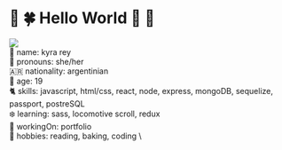 
<!--
**kyrarey/kyrarey** is a ✨ _special_ ✨ repository because its `README.md` (this file) appears on your GitHub profile.

### Hi there 👋

Here are some ideas to get you started:

- 🔭 I’m currently working on ...
- 🌱 I’m currently learning ...
- 👯 I’m looking to collaborate on ...
- 🤔 I’m looking for help with ...
- 💬 Ask me about ...
- 📫 How to reach me: ...
- 😄 Pronouns: ...
- ⚡ Fun fact: ...
-->

# 🌱 :four_leaf_clover: Hello World 🦜 🍐
![](https://c.tenor.com/4qaiBIQUBMsAAAAC/yoshi-run.gif) \
:cherry_blossom: name: kyra rey \
:bouquet: pronouns: she/her \
🇦🇷 nationality: argentinian \
:sunflower: age: 19 \
:cat2: skills: javascript, html/css, react, node, express, mongoDB, sequelize, passport, postreSQL \
:snowflake: learning: sass, locomotive scroll, redux \
🔭 workingOn: portfolio \
:ocean: hobbies: reading, baking, coding \
